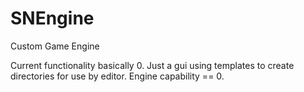 # SNEngine
Custom Game Engine

Current functionality basically 0.
Just a gui using templates to create directories for use by editor. Engine capability == 0.
